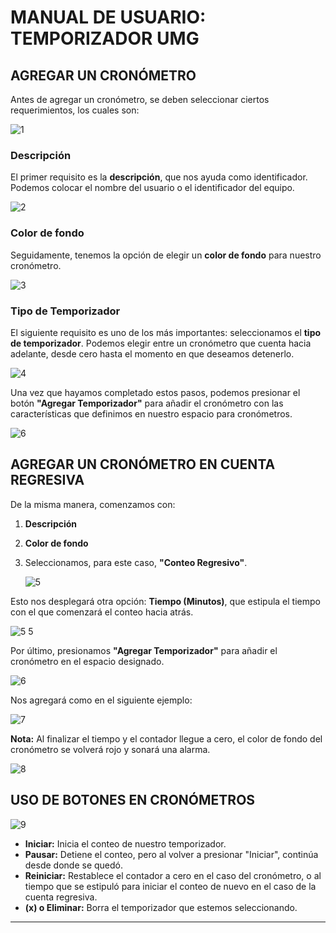 # MANUAL DE USUARIO: TEMPORIZADOR UMG

## AGREGAR UN CRONÓMETRO

Antes de agregar un cronómetro, se deben seleccionar ciertos requerimientos, los cuales son:

![1](https://github.com/user-attachments/assets/64ebd350-b94f-496a-80fa-562a0b3d463c)


### Descripción
El primer requisito es la **descripción**, que nos ayuda como identificador. Podemos colocar el nombre del usuario o el identificador del equipo.

![2](https://github.com/user-attachments/assets/0cd809c3-6aca-454a-8138-1571c1106499)

### Color de fondo
Seguidamente, tenemos la opción de elegir un **color de fondo** para nuestro cronómetro.

![3](https://github.com/user-attachments/assets/3335d561-ab05-486f-967a-ca3706767107)

### Tipo de Temporizador
El siguiente requisito es uno de los más importantes: seleccionamos el **tipo de temporizador**. Podemos elegir entre un cronómetro que cuenta hacia adelante, desde cero hasta el momento en que deseamos detenerlo.

![4](https://github.com/user-attachments/assets/a67f3e11-5578-4554-b7f6-c7199e9c1c34)

Una vez que hayamos completado estos pasos, podemos presionar el botón **"Agregar Temporizador"** para añadir el cronómetro con las características que definimos en nuestro espacio para cronómetros.

![6](https://github.com/user-attachments/assets/4e53497f-34e7-4336-9c4a-42c7f40e522d)


## AGREGAR UN CRONÓMETRO EN CUENTA REGRESIVA

De la misma manera, comenzamos con:

1. **Descripción**
2. **Color de fondo**
3. Seleccionamos, para este caso, **"Conteo Regresivo"**. 

    ![5](https://github.com/user-attachments/assets/6c51eca5-218e-4524-b0c5-f58eac226d5b)

Esto nos desplegará otra opción: **Tiempo (Minutos)**, que estipula el tiempo con el que comenzará el conteo hacia atrás.

![5 5](https://github.com/user-attachments/assets/8e672589-3606-4fb3-869a-d826c33de37b)

Por último, presionamos **"Agregar Temporizador"** para añadir el cronómetro en el espacio designado.

![6](https://github.com/user-attachments/assets/4e53497f-34e7-4336-9c4a-42c7f40e522d)

Nos agregará como en el siguiente ejemplo:

![7](https://github.com/user-attachments/assets/9a8d08f4-07b9-4f2a-8313-db06ca0ec5f0)

**Nota:** Al finalizar el tiempo y el contador llegue a cero, el color de fondo del cronómetro se volverá rojo y sonará una alarma.

![8](https://github.com/user-attachments/assets/3f0c966c-ab84-4695-b860-28e1f0df1085)

## USO DE BOTONES EN CRONÓMETROS

![9](https://github.com/user-attachments/assets/d6861de2-8a6c-434d-bf5e-63c668990cb2)

- **Iniciar:** Inicia el conteo de nuestro temporizador.
- **Pausar:** Detiene el conteo, pero al volver a presionar "Iniciar", continúa desde donde se quedó.
- **Reiniciar:** Restablece el contador a cero en el caso del cronómetro, o al tiempo que se estipuló para iniciar el conteo de nuevo en el caso de la cuenta regresiva.
- **(x) o Eliminar:** Borra el temporizador que estemos seleccionando.

---
